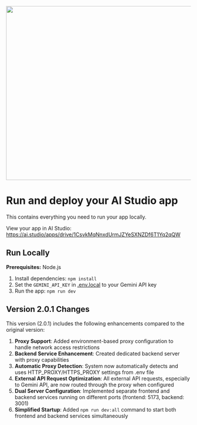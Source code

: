 <div align="center">
<img width="1200" height="475" alt="GHBanner" src="https://github.com/user-attachments/assets/0aa67016-6eaf-458a-adb2-6e31a0763ed6" />
</div>

# Run and deploy your AI Studio app

This contains everything you need to run your app locally.

View your app in AI Studio: https://ai.studio/apps/drive/1CsvkMqNnxdUrmJZYeSXNZDf6T1Yq2qQW

## Run Locally

**Prerequisites:**  Node.js


1. Install dependencies:
   `npm install`
2. Set the `GEMINI_API_KEY` in [.env.local](.env.local) to your Gemini API key
3. Run the app:
   `npm run dev`

## Version 2.0.1 Changes

This version (2.0.1) includes the following enhancements compared to the original version:

1. **Proxy Support**: Added environment-based proxy configuration to handle network access restrictions
2. **Backend Service Enhancement**: Created dedicated backend server with proxy capabilities
3. **Automatic Proxy Detection**: System now automatically detects and uses HTTP_PROXY/HTTPS_PROXY settings from .env file
4. **External API Request Optimization**: All external API requests, especially to Gemini API, are now routed through the proxy when configured
5. **Dual Server Configuration**: Implemented separate frontend and backend services running on different ports (frontend: 5173, backend: 3001)
6. **Simplified Startup**: Added `npm run dev:all` command to start both frontend and backend services simultaneously
